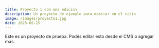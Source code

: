 ```yaml
---
title: Proyecto 1 con una edicion
description: Un proyecto de ejemplo para mostrar en el sitio
image: /images/proyecto1.jpg
date: 2025-06-25
---
```


Este es un proyecto de prueba. Podés editar esto desde el CMS o agregar más.
